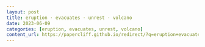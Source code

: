 ```yaml
---
layout: post
title: eruption · evacuates · unrest · volcano
date: 2023-06-09
categories: [eruption, evacuates, unrest, volcano]
content_url: https://papercliff.github.io/redirect/?q=eruption+evacuates+unrest+volcano&tbs=cdr:1,cd_min:6/8/2023,cd_max:6/10/2023
---
```

